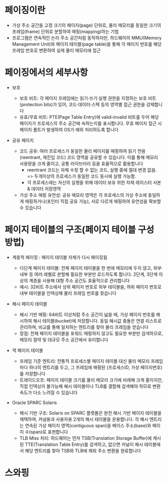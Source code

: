 # 페이징이란
- 가상 주소 공간을 고정 크기의 페이지(page) 단위로, 물리 메모리를 동일한 크기의 프레임(frame) 단위로 분할하여 매핑(mapping)하는 기법
- 프로그램은 연속적인 논리 주소 공간처럼 동작하지만, 하드웨어의 MMU(Memory Management Unit)와 페이지 테이블(page table)을 통해 각 페이지 번호를 해당 프레임 번호로 변환하여 실제 물리 메모리에 접근

# 페이징에서의 세부사항
* 보호
    * 보호 비트: 각 페이지 프레임에는 읽기·쓰기·실행 권한을 지정하는 보호 비트(protection bits)가 있어, 코드·데이터·스택 등의 영역별 접근 권한을 강제합니다 
    * 유효/무효 비트: PTE(Page Table Entry)에 valid–invalid 비트를 두어 해당 페이지가 프로세스의 주소 공간에 속하는지를 표시합니다. 무효 페이지 접근 시 페이지 폴트가 발생하여 OS가 예외 처리하도록 합니다 


* 공유 페이지
    * 코드 공유: 여러 프로세스가 동일한 물리 페이지를 매핑하여 읽기 전용(reentrant, 재진입 코드) 코드 영역을 공유할 수 있습니다. 이를 통해 메모리 사용량을 크게 줄이고, 공통 라이브러리 등을 효율적으로 활용합니다 
        * reentrant 코드는 자체 수정 할 수 없는 코드, 실행 중에 절대 변경 없음. => 두개이상의 프로세스가 동일한 코드 동시에 실행 가능함.
        * 각 프로세스에는 자신의 실행을 위해 데이터 보유 위한 자체 레지스터 사본 & 데이터 저장영역
    * 가상 주소 매핑 유연성: 공유 메모리 영역은 각 프로세스의 가상 주소에 동일하게 매핑하거나(포인터 직접 공유 가능), 서로 다르게 매핑하여 유연성을 확보할 수 있습니다

# 페이지 테이블의 구조(페이지 테이블 구성 방법)
* 계층적 페이징 : 페이지 테이블 자체가 다시 페이징됨
    * 다단계 페이지 테이블: 전체 페이지 테이블을 한 번에 메모리에 두지 않고, 외부·내부 등 여러 레벨로 분할해 필요한 부분만 로드하도록 합니다. 2단계, 3단계 이상의 계층을 사용해 대형 주소 공간도 효율적으로 관리합니다 
    * 예시: 32비트 주소에서 상위 페이지 번호로 외부 테이블을, 하위 페이지 번호로 내부 테이블을 인덱싱해 물리 프레임 번호를 찾습니다 

* 해시 페이지 테이블
    * 해시 기반 매핑: 64비트 이상처럼 주소 공간이 넓을 때, 가상 페이지 번호를 해시하여 해시 테이블(bucket)에 저장합니다. 동일 해시값 충돌은 연결 리스트로 관리하며, 비교를 통해 일치하는 엔트리를 찾아 물리 프레임을 얻습니다 
    * 장점: 전체 페이지 테이블을 포워드 매핑하지 않고도 필요한 부분만 검색하므로, 메모리 절약 및 대규모 주소 공간에서 유리합니다 

* 역 페이지 테이블
    * 프레임 기준 엔트리: 전통적 프로세스별 페이지 테이블 대신 물리 메모리 프레임마다 하나의 엔트리를 두고, 그 프레임에 매핑된 (프로세스ID, 가상 페이지번호)를 저장합니다 
    * 트레이드오프: 페이지 테이블 크기를 물리 메모리 크기에 비례해 크게 줄이지만, 직접 인덱싱이 불가능해 해시 테이블이나 TLB를 결합해 검색해야 하므로 변환 속도가 다소 느려질 수 있습니다 

* Oracle SPARC Solaris
    * 해시 기반 구조: Solaris on SPARC 플랫폼은 완전 해시 기반 페이지 테이블을 채택하며, 커널용과 사용자용 2개의 해시 테이블을 운용합니다. 각 해시 엔트리는 연속된 가상 페이지 영역(contiguous span)을 베이스 주소(base)와 페이지 수(span)로 표현합니다 
    * TLB Miss 처리: 하드웨어는 먼저 TSB(Translation Storage Buffer)에 캐시된 TTE(Translation Table Entry)를 검색하고, 없으면 커널이 해시 테이블에서 해당 엔트리를 찾아 TSB와 TLB에 채워 주소 변환을 완료합니다 


# 스와핑
